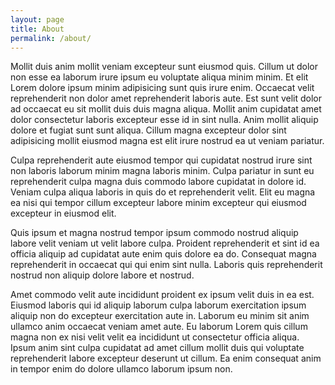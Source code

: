 ```yaml
---
layout: page
title: About
permalink: /about/
---
```


Mollit duis anim mollit veniam excepteur sunt eiusmod quis. Cillum ut dolor non esse ea laborum irure ipsum eu voluptate aliqua minim minim. Et elit Lorem dolore ipsum minim adipisicing sunt quis irure enim. Occaecat velit reprehenderit non dolor amet reprehenderit laboris aute. Est sunt velit dolor ad occaecat eu sit mollit duis duis magna aliqua. Mollit anim cupidatat amet dolor consectetur laboris excepteur esse id in sint nulla. Anim mollit aliquip dolore et fugiat sunt sunt aliqua. Cillum magna excepteur dolor sint adipisicing mollit eiusmod magna est elit irure nostrud ea ut veniam pariatur.

Culpa reprehenderit aute eiusmod tempor qui cupidatat nostrud irure sint non laboris laborum minim magna laboris minim. Culpa pariatur in sunt eu reprehenderit culpa magna duis commodo labore cupidatat in dolore id. Veniam culpa aliqua laboris in quis do et reprehenderit velit. Elit eu magna ea nisi qui tempor cillum excepteur labore minim excepteur qui eiusmod excepteur in eiusmod elit.

Quis ipsum et magna nostrud tempor ipsum commodo nostrud aliquip labore velit veniam ut velit labore culpa. Proident reprehenderit et sint id ea officia aliquip ad cupidatat aute enim quis dolore ea do. Consequat magna reprehenderit in occaecat qui qui enim sint nulla. Laboris quis reprehenderit nostrud non aliquip dolore labore et nostrud.

Amet commodo velit aute incididunt proident ex ipsum velit duis in ea est. Eiusmod laboris qui id aliquip laborum culpa laborum exercitation ipsum aliquip non do excepteur exercitation aute in. Laborum eu minim sit anim ullamco anim occaecat veniam amet aute. Eu laborum Lorem quis cillum magna non ex nisi velit velit ea incididunt ut consectetur officia aliqua. Ipsum anim sint culpa cupidatat ad amet cillum mollit duis qui voluptate reprehenderit labore excepteur deserunt ut cillum. Ea enim consequat anim in tempor enim do dolore ullamco laborum ipsum non.
